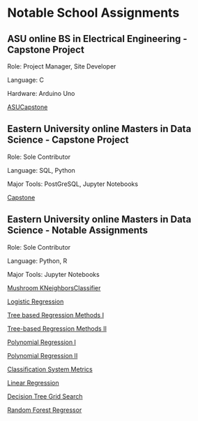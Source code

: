 # Notable School Assignments

## ASU online BS in Electrical Engineering - Capstone Project

Role: Project Manager, Site Developer

Language: C

Hardware: Arduino Uno

[ASUCapstone](https://github.com/opensource-lgpl-gpl/team17-asu)

## Eastern University online Masters in Data Science - Capstone Project

Role: Sole Contributor

Language: SQL, Python

Major Tools: PostGreSQL, Jupyter Notebooks

[Capstone](https://github.com/opensource-lgpl-gpl/Applied-Datascience-Capstone)

## Eastern University online Masters in Data Science - Notable Assignments

Role: Sole Contributor

Language: Python, R

Major Tools: Jupyter Notebooks

[Mushroom KNeighborsClassifier](https://github.com/opensource-lgpl-gpl/DataScience-Coursework/blob/main/Applied%20Machine%20Learning/Module%204/Assignment%206/Assignment%206.ipynb)

[Logistic Regression](https://github.com/opensource-lgpl-gpl/DataScience-Coursework/blob/main/650_Data_Analytics_in_R/Module%208%20Logistic%20Regression.Rmd)

[Tree based Regression Methods I](https://github.com/opensource-lgpl-gpl/DataScience-Coursework/blob/main/Applied%20Machine%20Learning/Module%202/Module%202/Assignment%203/Assignment_3.ipynb)

[Tree-based Regression Methods II](https://github.com/opensource-lgpl-gpl/DataScience-Coursework/blob/main/Applied%20Machine%20Learning/Module%205/Assignment%207/Assignment_7.ipynb)

[Polynomial Regression I](https://github.com/opensource-lgpl-gpl/DataScienceCoursework/blob/main/Introduction%20to%20Machine%20Learning/Module%204/Assignments_7_and_8/Assignment_7.ipynb) 

[Polynomial Regression II](https://github.com/opensource-lgpl-gpl/DataScience-Coursework/blob/main/Introduction%20to%20Machine%20Learning/Module%204/Assignments_7_and_8/Assignment_8.ipynb)

[Classification System Metrics](https://github.com/opensource-lgpl-gpl/DataScience-Coursework/blob/main/Introduction%20to%20Machine%20Learning/Module%203/Assignment%206/Assignment_6.ipynb)

[Linear Regression](https://github.com/opensource-lgpl-gpl/DataScienceCoursework/blob/main/Introduction%20to%20Machine%20Learning/Module%202/Assignment%203/Assignment_3.ipynb)

[Decision Tree Grid Search](https://github.com/opensource-lgpl-gpl/DataScience-Coursework/blob/main/Applied%20Machine%20Learning/Module%201/Module_1_Materials/Assignment_1.ipynb)

[Random Forest Regressor](https://github.com/opensource-lgpl-gpl/DataScience-Coursework/blob/main/Applied%20Machine%20Learning/Module%202/Module%202/Assignment_2.ipynb)

